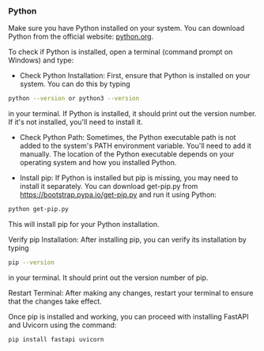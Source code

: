 ### Python

Make sure you have Python installed on your system. You can download Python from the official website: [python.org](https://www.python.org/).

To check if Python is installed, open a terminal (command prompt on Windows) and type:


* Check Python Installation: First, ensure that Python is installed on your system. You can do this by typing 

```bash
python --version or python3 --version
``` 

in your terminal. If Python is installed, it should print out the version number. If it's not installed, you'll need to install it.

* Check Python Path: Sometimes, the Python executable path is not added to the system's PATH environment variable. You'll need to add it manually. The location of the Python executable depends on your operating system and how you installed Python.

* Install pip: If Python is installed but pip is missing, you may need to install it separately. You can download get-pip.py from https://bootstrap.pypa.io/get-pip.py and run it using Python:

```bash
python get-pip.py
``` 

This will install pip for your Python installation.

Verify pip Installation: After installing pip, you can verify its installation by typing 

```bash 
pip --version
```
in your terminal. It should print out the version number of pip.

Restart Terminal: After making any changes, restart your terminal to ensure that the changes take effect.

Once pip is installed and working, you can proceed with installing FastAPI and Uvicorn using the command:

```bash 
pip install fastapi uvicorn
```